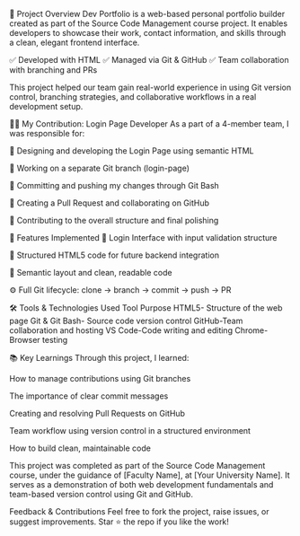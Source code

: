 
📘 Project Overview
Dev Portfolio is a web-based personal portfolio builder created as part of the Source Code Management course project. It enables developers to showcase their work, contact information, and skills through a clean, elegant frontend interface.

✅ Developed with HTML
✅ Managed via Git & GitHub
✅ Team collaboration with branching and PRs

This project helped our team gain real-world experience in using Git version control, branching strategies, and collaborative workflows in a real development setup.


👨‍💻 My Contribution: Login Page Developer
As a part of a 4-member team, I was responsible for:

🔹 Designing and developing the Login Page using semantic HTML

🔹 Working on a separate Git branch (login-page)

🔹 Committing and pushing my changes through Git Bash

🔹 Creating a Pull Request and collaborating on GitHub

🔹 Contributing to the overall structure and final polishing


🚀 Features Implemented
🔐 Login Interface with input validation structure

📄 Structured HTML5 code for future backend integration

🧠 Semantic layout and clean, readable code

⚙️ Full Git lifecycle: clone → branch → commit → push → PR


🛠 Tools & Technologies Used
Tool	Purpose
HTML5-	Structure of the web page
Git & Git Bash-	Source code version control
GitHub-Team collaboration and hosting
VS Code-Code writing and editing
Chrome-	Browser testing


📚 Key Learnings
Through this project, I learned:

How to manage contributions using Git branches

The importance of clear commit messages

Creating and resolving Pull Requests on GitHub

Team workflow using version control in a structured environment

How to build clean, maintainable code


This project was completed as part of the Source Code Management course, under the guidance of [Faculty Name], at [Your University Name]. It serves as a demonstration of both web development fundamentals and team-based version control using Git and GitHub.



Feedback & Contributions
Feel free to fork the project, raise issues, or suggest improvements.
Star ⭐ the repo if you like the work!


